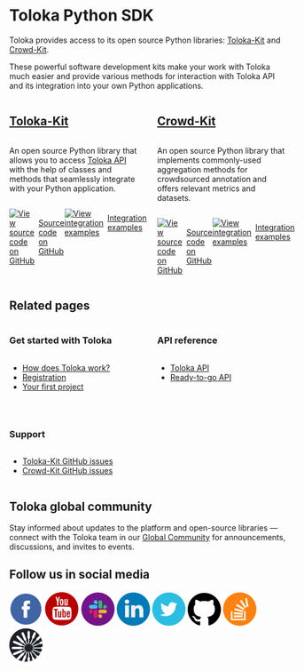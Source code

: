 # Toloka Python SDK

<style scoped>
.grid-container {
  display: grid;
  grid-template-columns: repeat(auto-fit, minmax(230px, 1fr));
  gap: 30px;
}

.grid-item {
  display: flex;
  flex-direction: column;
}
</style>

Toloka provides access to its open source Python libraries: [Toloka-Kit](index.md) and [Crowd-Kit](../crowd-kit/index.md).

These powerful software development kits make your work with Toloka much easier and provide various methods for interaction with Toloka API and its integration into your own Python applications.

<div class="grid-container">
    <div class="grid-item">
        <h2><a href="./">Toloka-Kit</a></h2>
        <p>An open source Python library that allows you to access <a href="https://toloka.ai/docs/api/concepts/about.html">Toloka API</a> with the help of classes and methods that seamlessly integrate with your Python application.</p>
        <div style="display: flex;">
            <p style="margin-right: auto;"><a style="display: flex; align-items: center;" href="https://github.com/Toloka/toloka-kit"><img src="https://yastatic.net/s3/doc-binary/src/toloka/SocialNetwork/github.svg" alt="View source code on GitHub" style="border: 0; vertical-align: middle; margin-right: 7px;" /> Source code on GitHub</a></p>
            <p style="margin-left: auto;"><a style="display: flex; align-items: center;" href="https://github.com/Toloka/toloka-kit/tree/main/examples"><img src="https://yastatic.net/s3/doc-binary/src/toloka/SocialNetwork/jupyter.svg" alt="View integration examples" style="border: 0; vertical-align: middle; margin-right: 7px;" /> Integration examples</a></p>
        </div>
    </div>
    <div class="grid-item">
        <h2><a href="../crowd-kit/">Crowd-Kit</a></h2>
        <p>An open source Python library that implements commonly-used aggregation methods for crowdsourced annotation and offers relevant metrics and datasets.</p>
        <div style="display: flex;">
            <p style="margin-right: auto;"><a style="display: flex; align-items: center;" href="https://github.com/Toloka/crowd-kit"><img src="https://yastatic.net/s3/doc-binary/src/toloka/SocialNetwork/github.svg" alt="View source code on GitHub" style="border: 0; vertical-align: middle; margin-right: 7px;" /> Source code on GitHub</a></p>
            <p style="margin-left: auto;"><a style="display: flex; align-items: center;" href="https://github.com/Toloka/crowd-kit/tree/main/examples"><img src="https://yastatic.net/s3/doc-binary/src/toloka/SocialNetwork/jupyter.svg" alt="View integration examples" style="border: 0; vertical-align: middle; margin-right: 7px;" /> Integration examples</a></p>
        </div>
    </div>
</div>

## Related pages

<div class="grid-container">
    <div class="grid-item">
        <h3>Get started with Toloka</h3>
        <ul>
            <li><a href="https://toloka.ai/docs/guide/concepts/overview.html">How does Toloka work?</a></li>
            <li><a href="https://toloka.ai/docs/guide/concepts/access.html">Registration</a></li>
            <li><a href="https://toloka.ai/docs/guide/concepts/first-project.html">Your first project</a></li>
        </ul>
    </div>
    <div class="grid-item">
        <h3>API reference</h3>
        <ul>
            <li><a href="https://toloka.ai/docs/api/concepts/about.html">Toloka API</a></li>
            <li><a href="https://toloka.ai/docs/toloka-apps/api/concepts/quickstart-api.html">Ready-to-go API</a></li>
        </ul>
    </div>
    <div class="grid-item">
        <h3>Support</h3>
        <ul>
            <li><a href="https://github.com/Toloka/toloka-kit/issues">Toloka-Kit GitHub issues</a></li>
            <li><a href="https://github.com/Toloka/crowd-kit/issues">Crowd-Kit GitHub issues</a></li>
        </ul>
    </div>
</div>

## Toloka global community

Stay informed about updates to the platform and open-source libraries — connect with the Toloka team in our [Global Community](https://join.slack.com/t/tolokacommunity/shared_invite/zt-sxr745fr-dvfZffzvQTwNXOE0gEqysg) for announcements, discussions, and invites to events.

## Follow us in social media

[![Toloka on Facebook](../../_images/SocialNetwork/facebook.svg)](https://www.facebook.com/tolokaglobal/) [![Toloka on YouTube](../../_images/SocialNetwork/youtube.svg)](https://www.youtube.com/channel/UC3ECut-9h01eI1qsnx-GHKA/videos) [![Toloka in Slack](../../_images/SocialNetwork/slack.svg)](https://join.slack.com/t/tolokacommunity/shared_invite/zt-sxr745fr-dvfZffzvQTwNXOE0gEqysg) [![Toloka in LinkedIn](../../_images/SocialNetwork/linkedin.svg)](https://www.linkedin.com/company/toloka/) [![Toloka in Twitter](../../_images/SocialNetwork/twitter.svg)](https://twitter.com/TolokaAI) [![Toloka on GitHub](../../_images/SocialNetwork/github.svg)](https://github.com/toloka) [![Toloka on StackOverflow](../../_images/SocialNetwork/StackOverflow.svg)](https://stackoverflow.com/questions/tagged/toloka) [![Toloka Blog](../../_images/SocialNetwork/blog.svg)](https://toloka.ai/blog)
